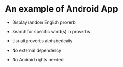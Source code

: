 # An example of Android App

* Display random English proverb
* Search for specific word(s) in proverbs
* List all proverbs alphabetically


* No external dependency
* No Android rights needed
